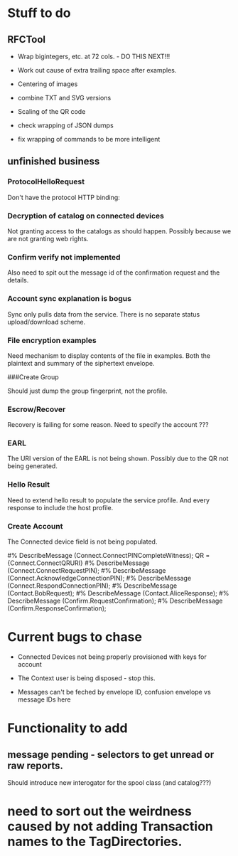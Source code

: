 ﻿# Stuff to do

## RFCTool


* Wrap bigintegers, etc. at 72 cols. - DO THIS NEXT!!!

* Work out cause of extra trailing space after examples.

* Centering of images

* combine TXT and SVG versions

* Scaling of the QR code



* check wrapping of JSON dumps

* fix wrapping of commands to be more intelligent

## unfinished business

### ProtocolHelloRequest

Don't have the protocol HTTP binding:


### Decryption of catalog on connected devices

Not granting access to the catalogs as should happen. Possibly because we are not granting web rights.


### Confirm verify not implemented

Also need to spit out the message id of the confirmation request and the
details.

### Account sync explanation is bogus

Sync only pulls data from the service. There is no separate status upload/download scheme.

### File encryption examples

Need mechanism to display contents of the file in examples. Both the
plaintext and summary of the siphertext envelope.

###Create Group 

Should just dump the group fingerprint, not the profile.

### Escrow/Recover

Recovery is failing for some reason. Need to specify the account ???

### EARL

The URI version of the EARL is not being shown. Possibly due to the 
QR not being generated.

### Hello Result

Need to extend hello result to populate the service profile. And every response to
include the host profile.

### Create Account

The Connected device field is not being populated.

#% DescribeMessage (Connect.ConnectPINCompleteWitness);
QR = {Connect.ConnectQRURI}
#% DescribeMessage (Connect.ConnectRequestPIN);
#% DescribeMessage (Connect.AcknowledgeConnectionPIN);
#% DescribeMessage (Connect.RespondConnectionPIN);
#% DescribeMessage (Contact.BobRequest);
#% DescribeMessage (Contact.AliceResponse);
#% DescribeMessage (Confirm.RequestConfirmation);
#% DescribeMessage (Confirm.ResponseConfirmation);


# Current bugs to chase

* Connected Devices not being properly provisioned with keys for account

* The Context user is being disposed - stop this.

* Messages can't be feched by envelope ID, confusion envelope vs message IDs here

# Functionality to add

## message pending - selectors to get unread or raw reports.

Should introduce new interogator for the spool class (and catalog???)



# need to sort out the weirdness caused by not adding Transaction names to the TagDirectories.


